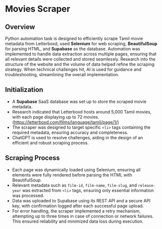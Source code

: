 # Movies Scraper

## Overview  
Python automation task is designed to efficiently scrape Tamil movie metadata from Letterboxd, used **Selenium** for web scraping, **BeautifulSoup** for parsing HTML, and **Supabase** as the database. Automation was implemented to handle data extraction across multiple pages, ensuring that all relevant details were collected and stored seamlessly. Research into the structure of the website and the volume of data helped refine the scraping strategy. When technical challenges hit, AI is used for guidance and troubleshooting, streamlining the overall implementation.

## Initialization  
- A **Supabase** SaaS database was set up to store the scraped movie metadata.  
- Research indicated that Letterboxd hosts around 5,000 Tamil movies, with each page displaying up to 72 movies.(https://letterboxd.com/films/language/tamil/page/1/)  
- The scraper was designed to target specific `<li>` tags containing the required metadata, ensuring accuracy and completeness.  
- ChatGPT is used to resolve challenges, aiding in the design of an efficient and robust scraping process.  

## Scraping Process  
- Each page was dynamically loaded using Selenium, ensuring all elements were fully rendered before parsing the HTML with BeautifulSoup.  
- Relevant metadata such as `film-id`, `film-name`, `film-slug`, and `release-year` was extracted from `<li>` tags, ensuring only essential information was processed.  
- Data was uploaded to Supabase using its REST API and a secure API key, with confirmation logged after each successful page upload.  
- For error handling, the scraper implemented a retry mechanism, attempting up to three times in case of connection or network failures. This ensured reliability and minimized data loss during execution.
